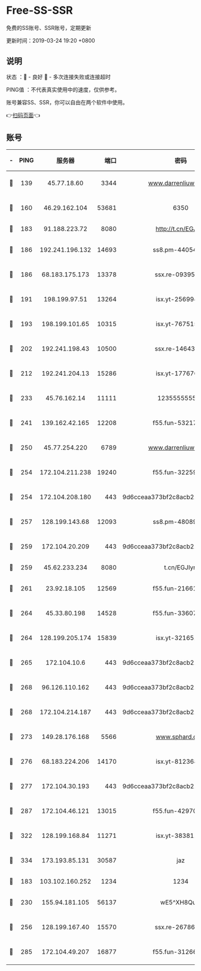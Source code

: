 # Free-SS-SSR

免费的SS账号、SSR账号，定期更新

更新时间：2019-03-24 19:20 +0800

## 说明

状态     ：🙂 - 良好 🙁 - 多次连接失败或连接超时

PING值   ：不代表真实使用中的速度，仅供参考。

账号兼容SS、SSR，你可以自由在两个软件中使用。

👉[扫码页面](https://liesauer.github.io/Free-SS-SSR/)👈

## 账号

|-|PING|服务器|端口|密码|加密方式|区域|
|:----:|:----:|:-----:|-----:|:----:|:----:|:----:|
|🙂|139|45.77.18.60|3344|www.darrenliuwei.com|aes-256-cfb|JP|
|🙂|160|46.29.162.104|53681|6350|aes-128-ctr|RU|
|🙂|183|91.188.223.72|8080|http://t.cn/EGJIyrl|rc4-md5|RU|
|🙂|186|192.241.196.132|14693|ss8.pm-44054709|aes-256-cfb|US|
|🙂|186|68.183.175.173|13378|ssx.re-09395375|aes-256-cfb|US|
|🙂|191|198.199.97.51|13264|isx.yt-25699441|aes-256-cfb|US|
|🙂|193|198.199.101.65|10315|isx.yt-76751530|aes-256-cfb|US|
|🙂|202|192.241.198.43|10500|ssx.re-14643912|aes-256-cfb|US|
|🙂|212|192.241.204.13|15286|isx.yt-17767634|aes-256-cfb|US|
|🙂|233|45.76.162.14|11111|123555555555|aes-256-cfb|SG|
|🙂|241|139.162.42.165|12208|f55.fun-53217838|aes-256-cfb|SG|
|🙂|250|45.77.254.220|6789|www.darrenliuwei.com|aes-256-cfb|SG|
|🙂|254|172.104.211.238|19240|f55.fun-32259946|aes-256-cfb|US|
|🙂|254|172.104.208.180|443|9d6cceaa373bf2c8acb22e60b6a58be6|aes-256-cfb|US|
|🙂|257|128.199.143.68|12093|ss8.pm-48089265|aes-256-cfb|SG|
|🙂|259|172.104.20.209|443|9d6cceaa373bf2c8acb22e60b6a58be6|aes-256-cfb|US|
|🙂|259|45.62.233.234|8080|t.cn/EGJIyrl|rc4-md5|CA|
|🙂|261|23.92.18.105|12569|f55.fun-21661616|aes-256-cfb|US|
|🙂|264|45.33.80.198|14528|f55.fun-33607716|aes-256-cfb|US|
|🙂|264|128.199.205.174|15839|isx.yt-32165191|aes-256-cfb|SG|
|🙂|265|172.104.10.6|443|9d6cceaa373bf2c8acb22e60b6a58be6|aes-256-cfb|US|
|🙂|268|96.126.110.162|443|9d6cceaa373bf2c8acb22e60b6a58be6|aes-256-cfb|US|
|🙂|268|172.104.214.187|443|9d6cceaa373bf2c8acb22e60b6a58be6|aes-256-cfb|US|
|🙂|273|149.28.176.168|5566|www.sphard.com|aes-256-cfb|AU|
|🙂|276|68.183.224.206|14170|isx.yt-81236844|aes-256-cfb|SG|
|🙂|277|172.104.30.193|443|9d6cceaa373bf2c8acb22e60b6a58be6|aes-256-cfb|US|
|🙂|287|172.104.46.121|13015|f55.fun-42970709|aes-256-cfb|SG|
|🙂|322|128.199.168.84|11271|isx.yt-38381182|aes-256-cfb|SG|
|🙂|334|173.193.85.131|30587|jaz|aes-256-cfb|US|
|🙂|183|103.102.160.252|1234|1234|rc4-md5|JP|
|🙂|230|155.94.181.105|56137|wE5^XH8Quw|aes-256-cfb|US|
|🙂|256|128.199.167.40|15570|ssx.re-26786415|aes-256-cfb|SG|
|🙂|285|172.104.49.207|16877|f55.fun-31266593|aes-256-cfb|SG|
